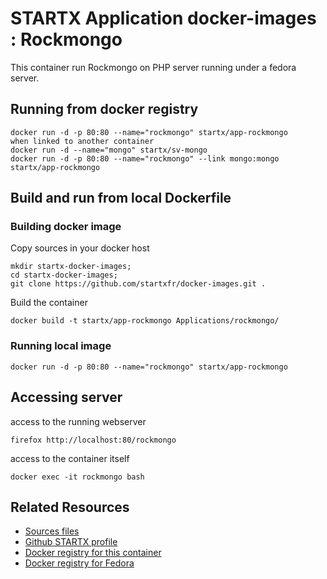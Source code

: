 # STARTX Application docker-images : Rockmongo
This container run Rockmongo on PHP server running under a fedora server. 

## Running from docker registry

	docker run -d -p 80:80 --name="rockmongo" startx/app-rockmongo
	when linked to another container
	docker run -d --name="mongo" startx/sv-mongo
	docker run -d -p 80:80 --name="rockmongo" --link mongo:mongo startx/app-rockmongo

## Build and run from local Dockerfile
### Building docker image
Copy sources in your docker host 

	mkdir startx-docker-images; 
	cd startx-docker-images;
	git clone https://github.com/startxfr/docker-images.git .

Build the container

	docker build -t startx/app-rockmongo Applications/rockmongo/

### Running local image

	docker run -d -p 80:80 --name="rockmongo" startx/app-rockmongo

## Accessing server
access to the running webserver

	firefox http://localhost:80/rockmongo

access to the container itself

	docker exec -it rockmongo bash

## Related Resources
* [Sources files](https://github.com/startxfr/docker-images/tree/master/Applications/rockmongo)
* [Github STARTX profile](https://github.com/startxfr/docker-images)
* [Docker registry for this container](https://registry.hub.docker.com/u/startx/app-rockmongo/)
* [Docker registry for Fedora](https://registry.hub.docker.com/u/fedora/)


